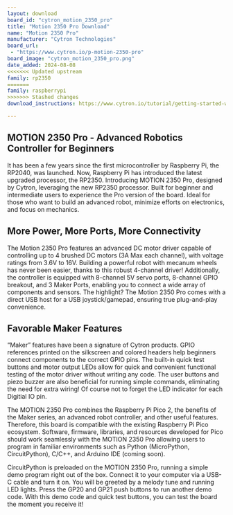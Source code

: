 ```yaml
---
layout: download
board_id: "cytron_motion_2350_pro"
title: "Motion 2350 Pro Download"
name: "Motion 2350 Pro"
manufacturer: "Cytron Technologies"
board_url:
 - "https://www.cytron.io/p-motion-2350-pro"
board_image: "cytron_motion_2350_pro.png"
date_added: 2024-08-08
<<<<<<< Updated upstream
family: rp2350
=======
family: raspberrypi
>>>>>>> Stashed changes
download_instructions: https://www.cytron.io/tutorial/getting-started-with-motion-2350-pro-cp

---
```


## MOTION 2350 Pro - Advanced Robotics Controller for Beginners
It has been a few years since the first microcontroller by Raspberry Pi, the RP2040, was launched. Now, Raspberry Pi has introduced the latest upgraded processor, the RP2350. Introducing MOTION 2350 Pro, designed by Cytron, leveraging the new RP2350 processor. Built for beginner and intermediate users to experience the Pro version of the board. Ideal for those who want to build an advanced robot, minimize efforts on electronics, and focus on mechanics.

## More Power, More Ports, More Connectivity
The Motion 2350 Pro features an advanced DC motor driver capable of controlling up to 4 brushed DC motors (3A Max each channel), with voltage ratings from 3.6V to 16V. Building a powerful robot with mecanum wheels has never been easier, thanks to this robust 4-channel driver! Additionally, the controller is equipped with 8-channel 5V servo ports, 8-channel GPIO breakout, and 3 Maker Ports, enabling you to connect a wide array of components and sensors. The highlight? The Motion 2350 Pro comes with a direct USB host for a USB joystick/gamepad, ensuring true plug-and-play convenience.

## Favorable Maker Features
“Maker” features have been a signature of Cytron products. GPIO references printed on the silkscreen and colored headers help beginners connect components to the correct GPIO pins. The built-in quick test buttons and motor output LEDs allow for quick and convenient functional testing of the motor driver without writing any code. The user buttons and piezo buzzer are also beneficial for running simple commands, eliminating the need for extra wiring! Of course not to forget the LED indicator for each Digitial IO pin.

The MOTION 2350 Pro combines the Raspberry Pi Pico 2, the benefits of the Maker series, an advanced robot controller, and other useful features. Therefore, this board is compatible with the existing Raspberry Pi Pico ecosystem. Software, firmware, libraries, and resources developed for Pico should work seamlessly with the MOTION 2350 Pro allowing users to program in familiar environments such as Python (MicroPython, CircuitPython), C/C++, and Arduino IDE (coming soon).

CircuitPython is preloaded on the MOTION 2350 Pro, running a simple demo program right out of the box. Connect it to your computer via a USB-C cable and turn it on. You will be greeted by a melody tune and running LED lights. Press the GP20 and GP21 push buttons to run another demo code. With this demo code and quick test buttons, you can test the board the moment you receive it!
